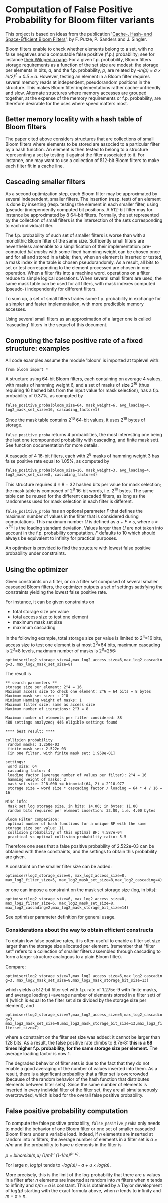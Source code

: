 # Computation of False Positive Probability for Bloom filter variants

This project is based on ideas from the publication '[Cache-, Hash- and Space-Efficient Bloom Filters](http://algo2.iti.kit.edu/documents/cacheefficientbloomfilters-jea.pdf)', by F. Putze, P. Sanders and J. Singler.

Bloom filters enable to check whether elements belong to a set, with no false negatives and a computable false positive (f.p.) probability; see for instance [their Wikipedia page](https://en.wikipedia.org/wiki/Bloom_filter). For a given f.p. probability, Bloom filters storage requirements as a function of the set size are modest: the storage per elements in bits, *a*, and the f.p. probability, *p*, are related by *-ln(p) ≈ a × ln(2)<sup>2</sup> ≈ 0.5 × a*. However, testing an element in a Bloom filter requires several memory reads at independent, pseudorandom positions in the structure. This makes Bloom filter implementations rather cache-unfriendly and slow. Alternate structures where memory accesses are grouped together, at the expense of the memory requirements or f.p. probability, are therefore desirable for the uses where speed matters most.

## Better memory locality with a hash table of Bloom filters

The paper cited above considers structures that are collections of small Bloom filters where elements to be stored are associed to a particular filter by a hash function. An element is then tested to belong to a structure representing a set by testing it against the filter associated to it. For instance, one may want to use a collection of 512-bit Bloom filters to make each filter fit in a cache line.

## Cascading smaller filters

As a second optimization step, each Bloom filter may be approximated by several independent, smaller filters.
The insertion (resp. test) of an element is done by inserting (resp. testing) the element in each smaller filter, using (pseudo-)independently computed bit positions.
A 512-bit filter may for instance be approximated by 8 64-bit filters. Formally, the set represented by the collection of small filters is the intersection of the sets corresponding to each individual filter.

The f.p. probability of such set of smaller filters is worse than with a monolithic Bloom filter of the same size. Sufficently small filters are nevertheless amenable to a simplification of their implementation:
pre-computed *bit masks* with some fixed hamming weight can be chosen once and for all and stored in a table; then, when an element is inserted or tested, a mask index in the table is chosen pseudorandomly. As a result, all bits to set or test corresponding to the element processed are chosen in one operation. When a filter fits into a machine word, operations on a filter reduce to simple logical operations. When several small filters are used, the same mask table can be used for all filters, with mask indexes computed (pseudo-) independently for different filters.

To sum up, a set of small filters trades some f.p. probability in exchange for a simpler and faster implementation, with more predictible memory accesses.

Using several small filters as an approximation of a larger one is called 'cascading' filters in the sequel of this document.

## Computing the false positive rate of a fixed structure: examples

All code examples assume the module 'bloom' is imported at toplevel with:

```from bloom import *```

A structure using 64-bit Bloom filters, each containing on average 4 values, with masks of hamming weight 6, and a set of masks of size 2<sup>16</sup> (thus requiring 16 hashed bits from the input value for mask selection), has a f.p. probability of 0.37%, as computed by

```false_positive_proba(bloom_size=64, mask_weight=6, avg_loading=4, log2_mask_set_size=16, cascading_factor=1)```

Since the mask table contains 2<sup>16</sup> 64-bit values, it uses 2<sup>19</sup> bytes of storage.

`false_positive_proba` returns 4 probabilities, the most interesting one being the last one (compounded probability with cascading, and finite mask set). See function documentation for more details.

A cascade of 4 16-bit filters, each with 2<sup>8</sup> masks of hamming weight 3 has false positive rate equal to 1.05%, as computed by

```false_positive_proba(bloom_size=16, mask_weight=3, avg_loading=4, log2_mask_set_size=8, cascading_factor=4)```

This structure requires 4 × 8 = 32 hashed bits per value for mask selection; the mask table is composed of 2<sup>8</sup> 16-bit words, i.e. 2<sup>10</sup> bytes. The same table can be reused for the different cascaded filters, as long as the randomness used for mask selection in each filter is different.

`false_positive_proba` has an optional parameter *F* that defines the maximum number of values in the filter that is considered during computations. This maximum number *U* is defined as *a + F × s*, where *s = a<sup>1/2</sup>* is the loading standard deviation. Values larger than *U* are not taken into account in the f.p. probability computation. *F* defaults to 10 which should always be equivalent to infinity for practical purposes.

An optimiser is provided to find the structure with lowest false positive probability under constraints.

## Using the optimizer

Given constraints on a filter, or on a filter set composed of several smaller cascaded Bloom filters, the optimizer outputs a set of settings satisfying the constraints yielding the lowest false positive rate.

For instance, it can be given constraints on

 - total storage size per value
 - total access size to test one element
 - maximum mask set size
 - maximum cascading

In the following example, total storage size per value is limited to 2<sup>4</sup>=16 bits, access size to test one element is at most 2<sup>6</sup>=64 bits, maximum cascading is 2<sup>3</sup>=8 levels, maximum number of masks is 2<sup>8</sup>=256:

```optimiser(log2_storage_size=4,max_log2_access_size=6,max_log2_cascading=3, max_log2_mask_set_size=8)```

The result is

```
** search parameters **
storage size per element: 2^4 = 16
Maximum access size to check one element: 2^6 = 64 bits = 8 bytes
Maximum mask set size: : 2^8
Minimum Hamming weight of masks: 1
Maximum filter size: same as access size
Maximum number of iterations: 2^3 = 8

Maximum number of elements per filter considered: 88
480 settings analyzed; 446 eligible settings found

**** best result: ****

collision probability
 random masks: 1.250e-03
 finite mask set: 2.522e-03
 [in one filter, with finite mask set: 1.958e-01]

settings:
 word size: 64
 cascading factor: 4
 loading factor (average number of values per filter): 2^4 = 16
 hamming weight of masks: 2
 mask set size: 2^8.000 <= binomial(64, 2) = 2^10.977
 storage size = word size * cascading factor / loading = 64 * 4 / 16 = 16

Misc info:
 Mask set log storage size, in bits: 14.00; in bytes: 11.00
 random bits required per element insertion: 32.00, i.e. 4.00 bytes

Bloom Filter comparison:
 optimal number of hash functions for a unique BF with the same storage size per value: 11
 collision probability of this optimal BF: 4.587e-04
 practical vs optimal collision probability ratio: 5.5
```

Therefore one sees that a false positive probability of 2.522e-03 can be obtained with these constraints, and the settings to obtain this probability are given.

A constraint on the smaller filter size can be added:

```optimiser(log2_storage_size=6, max_log2_access_size=8, max_log2_filter_size=5, max_log2_mask_set_size=8,max_log2_cascading=4)```

or one can impose a constraint on the mask set storage size (log, in bits):

```optimiser(log2_storage_size=6, max_log2_access_size=8, max_log2_filter_size=6, max_log2_mask_set_size=8, max_log2_cascading=2,max_log2_mask_storage_bit_size=14)```

See optimiser parameter definition for general usage.

### Considerations about the way to obtain efficient constructs

To obtain low false positive rates, it is often useful to enable a filter set size larger than the storage size allocated per element. (remember that "filter set" refers to a collection of smaller filters assembled through cascading to form a larger structure analogous to a plain Bloom filter).

Compare:

```optimiser(log2_storage_size=7,max_log2_access_size=6,max_log2_cascading=3, max_log2_mask_set_size=8,max_log2_mask_storage_bit_size=13)```

which yields a 512-bit filter set with f.p. rate of 1.275e-9 with finite masks, and average loading (=average number of elements stored in a filter set) of 4 (which is equal to the filter set size divided by the storage size per element), and

```optimiser(log2_storage_size=7,max_log2_access_size=6,max_log2_cascading=3, max_log2_mask_set_size=8,max_log2_mask_storage_bit_size=13,max_log2_filterset_size=7)```

where a constraint on the filter set size was added: it cannot be larger than 128 bits. As a result, the false positive rate climbs to 8.7e-8: **this is a 68 times higher f.p. probability, for the same storage size per element.** The average loading factor is now 1.

The degraded behavior of filter sets is due to the fact that they do not enable a good averaging of the number of values inserted into them. As a result, there is a significant probability that a filter set is overcrowded (because of the random behavior of the hash function that distributes elements between filter sets). Since the same number of elements is inserted in every individal filter of the filter set, they are all simultaneously overcrowded, which is bad for the overall false positive probability.

## False positive probability computation

To compute the false positive probability, `false_positive_proba` only needs to model the behavior of one Bloom filter or one set of smaller cascaded Bloom filters under a variable load. Indeed, if *n* elements are inserted at random into m filters, the average number of elements in a filter set is *a = n/m* and the probability to have *u* elements in the filter is

*p = binomial(n,u) (1/m)<sup>u</sup> (1-1/m)<sup>(n-u)</sup>.*

For large *n*, *log(p)* tends to *-log(u!) - a + u × log(a)*.

More precisely, this is the limit of the log-probability that there are *u* values in a filter after *n* elements are inserted at random into *m* filters when *n* tends to infinity and *n/m = a* is constant. This is obtained by a Taylor development of *log(p)* starting with the exact formula above, when *n* tends to infinity and *m = a × n*.
